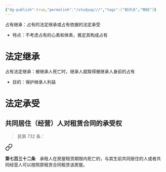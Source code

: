 ```yaml
---
{"dg-publish":true,"permalink":"/studyup///","tags":["知识点","物权"]}
---
```


占有继承：占有的法定继承或占有依据的法定承受
- 特点：不考虑占有的心素和体素，推定其构成占有
# 法定继承
占有法定继承：被继承人死亡时，继承人就取得被继承人身前的占有
- 目的：保护继承人利益
# 法定承受
## 共同居住（经营）人对租赁合同的承受权
>民第 732 条：
<div class="transclusion internal-embed is-loaded"><a class="markdown-embed-link" href="/////#t732" aria-label="Open link"><svg xmlns="http://www.w3.org/2000/svg" width="24" height="24" viewBox="0 0 24 24" fill="none" stroke="currentColor" stroke-width="2" stroke-linecap="round" stroke-linejoin="round" class="svg-icon lucide-link"><path d="M10 13a5 5 0 0 0 7.54.54l3-3a5 5 0 0 0-7.07-7.07l-1.72 1.71"></path><path d="M14 11a5 5 0 0 0-7.54-.54l-3 3a5 5 0 0 0 7.07 7.07l1.71-1.71"></path></svg></a><div class="markdown-embed">



**第七百三十二条**　承租人在房屋租赁期限内死亡的，与其生前共同居住的人或者共同经营人可以按照原租赁合同租赁该房屋。 

</div></div>
